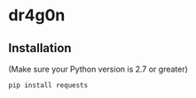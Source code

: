 dr4g0n
======
## Installation
(Make sure your Python version is 2.7 or greater)
```python
pip install requests
```
